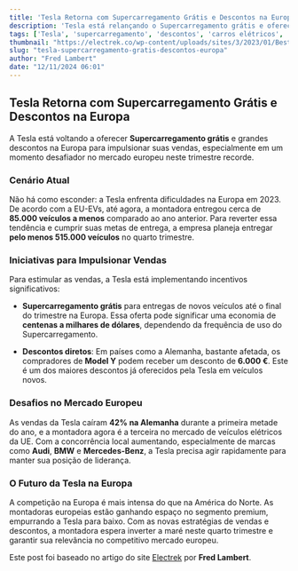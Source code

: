 ```yaml
---
title: 'Tesla Retorna com Supercarregamento Grátis e Descontos na Europa'
description: 'Tesla está relançando o Supercarregamento grátis e oferecendo grandes descontos para aumentar as vendas na Europa. Entenda as estratégias da montadora.'
tags: ['Tesla', 'supercarregamento', 'descontos', 'carros elétricos', 'vendas']
thumbnail: "https://electrek.co/wp-content/uploads/sites/3/2023/01/Best-selling-electric-vehicles-5.jpeg?quality=82&strip=all&w=1400"
slug: "tesla-supercarregamento-gratis-descontos-europa"
author: "Fred Lambert"
date: "12/11/2024 06:01"
---
```


## Tesla Retorna com Supercarregamento Grátis e Descontos na Europa

A Tesla está voltando a oferecer **Supercarregamento grátis** e grandes descontos na Europa para impulsionar suas vendas, especialmente em um momento desafiador no mercado europeu neste trimestre recorde.

### Cenário Atual

Não há como esconder: a Tesla enfrenta dificuldades na Europa em 2023. De acordo com a EU-EVs, até agora, a montadora entregou cerca de **85.000 veículos a menos** comparado ao ano anterior. Para reverter essa tendência e cumprir suas metas de entrega, a empresa planeja entregar **pelo menos 515.000 veículos** no quarto trimestre.

### Iniciativas para Impulsionar Vendas

Para estimular as vendas, a Tesla está implementando incentivos significativos:

- **Supercarregamento grátis** para entregas de novos veículos até o final do trimestre na Europa. Essa oferta pode significar uma economia de **centenas a milhares de dólares**, dependendo da frequência de uso do Supercarregamento.

- **Descontos diretos**: Em países como a Alemanha, bastante afetada, os compradores de **Model Y** podem receber um desconto de **6.000 €**. Este é um dos maiores descontos já oferecidos pela Tesla em veículos novos.

### Desafios no Mercado Europeu

As vendas da Tesla caíram **42% na Alemanha** durante a primeira metade do ano, e a montadora agora é a terceira no mercado de veículos elétricos da UE. Com a concorrência local aumentando, especialmente de marcas como **Audi**, **BMW** e **Mercedes-Benz**, a Tesla precisa agir rapidamente para manter sua posição de liderança.

### O Futuro da Tesla na Europa

A competição na Europa é mais intensa do que na América do Norte. As montadoras europeias estão ganhando espaço no segmento premium, empurrando a Tesla para baixo. Com as novas estratégias de vendas e descontos, a montadora espera inverter a maré neste quarto trimestre e garantir sua relevância no competitivo mercado europeu.

Este post foi baseado no artigo do site [Electrek](https://electrek.co/2024/11/11/tesla-tsla-turns-back-to-free-supercharging-big-discounts-in-europe-to-boost-sales/) por **Fred Lambert**.